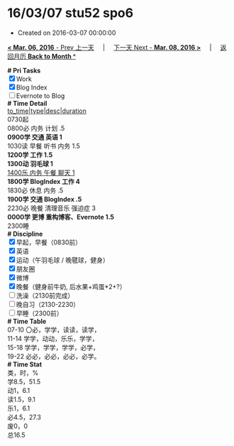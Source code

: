 # 16/03/07 stu52 spo6

- Created on 2016-03-07 00:00:00

[**< Mar. 06, 2016** - Prev 上一天](/lifelogs/2016/03/d06.md) &nbsp; &nbsp; | &nbsp; &nbsp; [下一天 Next - **Mar. 08, 2016 >**](/lifelogs/2016/03/d08.md) &nbsp; &nbsp; |  &nbsp; &nbsp; [返回月历 **Back to Month ^**](/lifelogs/2016/03/index.md)
<br/><div><b># Pri Tasks</b></div><div><input checked="true" type="checkbox"/>Work</div><div><input checked="true" type="checkbox"/>Blog Index</div><div><input type="checkbox"/>Evernote to Blog</div><div><b># Time Detail</b></div><div><u>to_time|type|desc|duration</u></div><div>0730起</div><div>0800必 内务 计划 .5</div><div><b>0900学 交通 英语 1</b></div><div>1030读 早餐 听书 内务 1.5</div><div><b>1200学 工作 1.5</b></div><div><b>1300动 羽毛球 1</b></div><div><u>1400乐 内务 午餐 聊天 1</u></div><div><b>1800学 BlogIndex 工作 4</b></div><div>1830必 休息 内务 .5</div><div><b>1900学 交通 BlogIndex .5</b></div><div>2230必 晚餐 清理音乐 强迫症 3</div><div><b>0000学 更博 重构博客、Evernote 1.5</b></div><div>2300睡</div><div><b># Discipline</b></div><div><input checked="true" type="checkbox"/>早起，早餐（0830前）</div><div><input checked="true" type="checkbox"/>英语</div><div><input checked="true" type="checkbox"/>运动（午羽毛球 / 晚毽球，健身）</div><div><input checked="true" type="checkbox"/>朋友圈</div><div><input checked="true" type="checkbox"/>微博</div><div><input checked="true" type="checkbox"/>晚餐（健身前牛奶, 后水果+鸡蛋*2+?）</div><div><input type="checkbox"/>洗澡（2130前完成）</div><div><input type="checkbox"/>晚自习（2130-2230）</div><div><input type="checkbox"/>早睡（2300前）</div><div><b># Time Table</b></div><div>07-10 〇必，学学，读读，读学，</div><div>11-14 学学，动动，乐乐，学学，</div><div>15-18 学学，学学，学学，必学，</div><div>19-22 必必，必必，必必，必学。</div><div><b># Time Stat</b></div><div>类，时，%</div><div>学8.5，51.5</div><div>动1，6.1</div><div>读1.5，9.1</div><div>乐1，6.1</div><div>必4.5，27.3</div><div>废0，0</div><div>总16.5</div>
